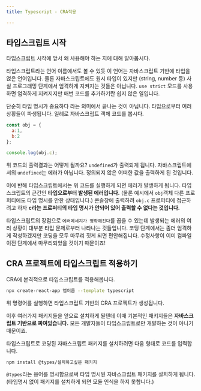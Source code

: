 ```yaml
---
title: Typescript - CRA적용

---
```

## 타입스크립트 시작
타입스크립트 시작에 앞서 왜 사용해야 하는 지에 대해 알아봅시다. 

타입스크립트라는 언어 이름에서도 볼 수 있듯 이 언어는 자바스크립트 기반에 타입을 얹은 언어입니다. 물론 자바스크립트에도 원시 타입이 있지만 (string, number 등) 사실 프로그래밍 단계에서 엄격하게 지켜지는 것들은 아닙니다. `use strict` 모드를 사용하면 엄격하게 지켜지지만 매번 코드를 추가하기란 쉽지 않은 일입니다.

단순히 타입 명시가 중요하다 라는 의미에서 끝나는 것이 아닙니다. 타입으로부터 여러 상황들이 파생됩니다. 일례로 자바스크립트 객체 코드를 봅시다.

```javascript
const obj = {
  a:1,
  b:2
};

console.log(obj.c);
```

위 코드의 출력결과는 어떻게 될까요? `undefined`가 출력되게 됩니다. 자바스크립트에서의 `undefined`는 에러가 아닙니다. 정의되지 않은 어떠한 값을 출력하게 된 것입니다.

이에 반해 타입스크립트에서는 위 코드를 실행하게 되면 에러가 발생하게 됩니다. 타입스크립트의 근간인 **타입으로부터 발생된 에러입니다.** (물론 예시에서 `obj`객체 다른 프로퍼티에도 타입 명시를 안한 상태입니다.) 콘솔창에 출력하려 `obj.c` 프로퍼티에 접근하려고 하자 **c라는 프로퍼티의 타입 명시가 안되어 있어 출력할 수 없다는 것입니다.** 

타입스크립트의 장점으로 `에러메세지가 명확해진다`를 꼽을 수 있는데 발생되는 에러의 여러 상황이 대부분 타입 문제로부터 나타나는 것들입니다. 코딩 단계에서는 좀더 엄격하게 작성하겠지만 코딩을 모두 마무리 짓게 되면 편안해집니다. 수정사항이 이미 컴파일 이전 단계에서 마무리되었을 것이기 때문이죠!

## CRA 프로젝트에 타입스크립트 적용하기
CRA에 본격적으로 타입스크립트를 적용해봅니다.
```sh
npx create-react-app 앱이름 --template typescript
```

위 명령어를 실행하면 타입스크립트 기반의 CRA 프로젝트가 생성됩니다.

이후 여러가지 패키지들을 앞으로 설치하게 될텐데 이때 기본적인 패키지들은 **자바스크립트 기반으로 짜여있습니다.** 모든 개발자들이 타입스크립트로만 개발하는 것이 아니기 때문이죠. 

타입스크립트로 코딩된 자바스크립트 패키지를 설치하려면 다음 형태로 코드를 입력합니다.
```sh
npm install @types/설치하고싶은 패키지
```

`@types`라는 용어를 명시함으로써 타입 명시된 자바스크립트 패키지를 설치하게 됩니다. (타입명시 없이 패키지를 설치하게 되면 모듈 인식을 하지 못합니다.)


